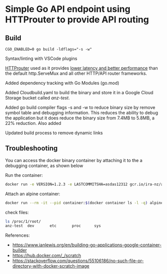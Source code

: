 # Simple Go API endpoint using HTTProuter to provide API routing

## Build

```
CGO_ENABLED=0 go build -ldflags="-s -w"
```

Syntax/linting with VSCode plugins

[HTTProuter](https://github.com/julienschmidt/httprouter) used as it provides [lower latency and better performance](https://github.com/julienschmidt/go-http-routing-benchmark) than the default http.ServeMux and all other HTTP/API router frameworks.

Added dependency tracking with Go Modules (go.mod)

Added Cloudbuild.yaml to build the binary and store it in a Google Cloud Storage bucket called *anz-test*.

Added go build compiler flags -s and -w to reduce binary size by remove symbol table and debugging information. This reduces the ability to debug the application but it does reduce the binary size from 7.4MB to 5.8MB, a 22% reduction. Also added 

Updated build process to remove dynamic links

## Troubleshooting

You can access the docker binary container by attaching it to the a debugging container, as shown below

Run the container:
```bash
docker run -e VERSION=1.2.3 -e LASTCOMMITSHA=asdas12312 gcr.io/ira-nz/anz-test:latest
```

Attach an alpine container:
```bash
docker run --rm -it --pid container:$(docker container ls -l -q) alpine
```

check files:
```bash
ls /proc/1/root/
anz-test  dev       etc       proc      sys
```

References:
 - https://www.ianlewis.org/en/building-go-applications-google-container-builder
 - https://hub.docker.com/_/scratch
 - https://stackoverflow.com/questions/55106186/no-such-file-or-directory-with-docker-scratch-image
